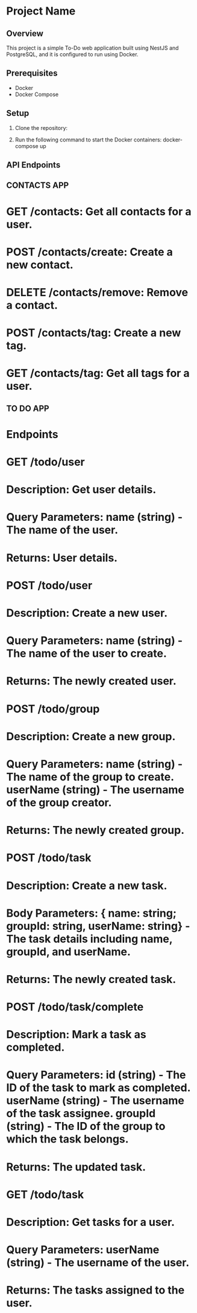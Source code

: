 # Project Name

## Overview

This project is a simple To-Do web application built using NestJS and PostgreSQL, and it is configured to run using Docker.

## Prerequisites

- Docker
- Docker Compose

## Setup

1. Clone the repository:

2. Run the following command to start the Docker containers: docker-compose up

## API Endpoints
## CONTACTS APP
# GET /contacts: Get all contacts for a user.
# POST /contacts/create: Create a new contact.
# DELETE /contacts/remove: Remove a contact.
# POST /contacts/tag: Create a new tag.
# GET /contacts/tag: Get all tags for a user.

## TO DO APP 
# Endpoints
# GET /todo/user
# 
# Description: Get user details.
# Query Parameters: name (string) - The name of the user.
# Returns: User details.
# POST /todo/user
# 
# Description: Create a new user.
# Query Parameters: name (string) - The name of the user to create.
# Returns: The newly created user.
# POST /todo/group
# 
# Description: Create a new group.
# Query Parameters: name (string) - The name of the group to create. userName (string) - The username of the group creator.
# Returns: The newly created group.
# POST /todo/task
# 
# Description: Create a new task.
# Body Parameters: { name: string; groupId: string, userName: string} - The task details including name, groupId, and userName.
# Returns: The newly created task.
# POST /todo/task/complete
# 
# Description: Mark a task as completed.
# Query Parameters: id (string) - The ID of the task to mark as completed. userName (string) - The username of the task assignee. groupId (string) - The ID of the group to which the task belongs.
# Returns: The updated task.
# GET /todo/task
# 
# Description: Get tasks for a user.
# Query Parameters: userName (string) - The username of the user.
# Returns: The tasks assigned to the user.
